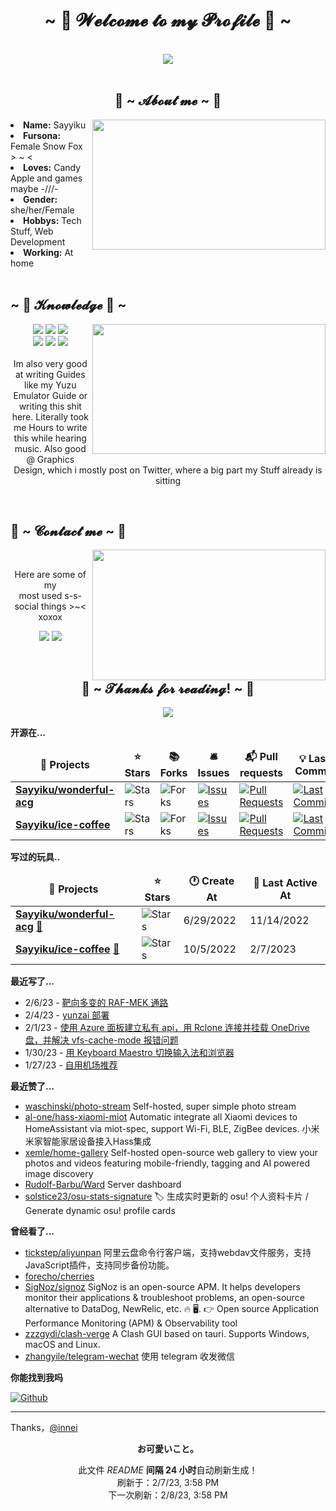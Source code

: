 <!--
 * @Author: Sayyiku
 * @Date: 2022-04-18 19:11:19
 * @LastEditors: Sayyiku
 * @LastEditTime: 2022-04-18 21:41:47
 * @FilePath: \Innei\readme.template.md
 * @Description: 
 * 
 * Copyright (c) 2022 by Sayyiku, All Rights Reserved. 
-->
<body>
<h1 align="center">~ 💖 𝓦𝓮𝓵𝓬𝓸𝓶𝓮 𝓽𝓸 𝓶𝔂 𝓟𝓻𝓸𝓯𝓲𝓵𝓮 💖 ~</h1>
<br>

<div align="center">
<!-- <img src="https://i.imgur.com/jx17oHT.gif"> -->
  <img src ="https://cdn.jsdelivr.net/gh/Sayyiku/image-hosting@master/20211202/c8728b15d7193ce23f241bf86f111ade8baaff36.jpg">
</div>
<br>
<div>
<h2 align="center"> 🦊 ~ 𝓐𝓫𝓸𝓾𝓽 𝓶𝓮 ~ 🦊 </h2>
<!-- <img src="https://64.media.tumblr.com/e1f1c97123ae217eb731500e502e0083/tumblr_n9dxcikmIU1qc9zfzo7_r1_250.gif" align="right"> -->
  <img src="https://cdn.jsdelivr.net/gh/Sayyiku/image-hosting@master/images/20170807094904_xcPrZ.2pkmcuhkwh40.jpeg" align="right" width="373.5px" height="208.5px">
<li>
<b>Name:</b> Sayyiku</li>
<li>
<b>Fursona:</b> Female Snow Fox > ~ <
</li>
<li>
<b>Loves:</b> Candy Apple  and games maybe -///-
</li>
<li>
<b>Gender:</b> she/her/Female
</li>
<li>
<b>Hobbys:</b> Tech Stuff,  Web Development
</li>
<li>
<b>Working:</b> At home
</li>

<br>
<!-- <p><b>     Thanks fow weading this onyee-san<br>
                  verwy cuwute of chu</b></p> -->
</div>
<div>
<h2 align="left">            ~ 📇 𝓚𝓷𝓸𝔀𝓵𝓮𝓭𝓰𝓮 📇 ~</h2>
<p>
<!-- <img src="https://cdn.jsdelivr.net/gh/Sayyiku/image-hosting@master/20211208/20200228053803_rT5ey.460dfalk7to0.gif" align="right"> -->
  <img src="https://i.pinimg.com/originals/8d/4b/77/8d4b77c44b7a68c0fd609411e2c0ec3c.gif" align="right" width="373.5px" height="208.5px">
</div>
<div>
<p align="center"><img src="https://img.shields.io/badge/PS-PhotoShop-orange"/> <img src="https://img.shields.io/badge/JS-JavaScript-blueviolet"/> <img src="https://img.shields.io/badge/-Python-blueviolet"/><br>
 <img src="https://img.shields.io/badge/-JAVA-important"/> <img src="https://img.shields.io/badge/-Vue-success"/> <img src="https://img.shields.io/badge/-Spring-brightgreen"/> <br><br>
Im also very good at writing Guides like my Yuzu Emulator Guide or writing this shit here. Literally took me Hours to write this while hearing music. Also good @ Graphics Design, which i mostly post on Twitter, where a big part my Stuff already is sitting
</p>
<br>
<h2>           📝 ~ 𝓒𝓸𝓷𝓽𝓪𝓬𝓽 𝓶𝓮 ~ 📝</h2>
<img src="https://i.imgur.com/KXx0cCx.gif" align="right" width="373.5px" height="208.5px">
</a>
<br>
<p align="center">Here are some of my <br>
most used s-s-social things >~< xoxox</p>
<p align="center"><a href="https://twitter.com/liricarain" target="_blank"><img src="https://img.shields.io/badge/-Twitter-ff69b4"/></a> 
<a href="https://steamcommunity.com/profiles/76561198985581347/" target="_blank"><img src="https://img.shields.io/badge/-Steam-orange"/>
</a>
</div>
<br>
<div>
<h2 align="center">💖 ~ 𝓣𝓱𝓪𝓷𝓴𝓼 𝓯𝓸𝓻 𝓻𝓮𝓪𝓭𝓲𝓷𝓰! ~ 💖</h2>
<div align="center">
<img src="https://cdn.jsdelivr.net/gh/Sayyiku/image-hosting@master/20211202/c7e3ff262011b14a2d5759c1490b68b36eb27a5c38058-BfU7VM.m2mccvurr74.jpg">
</div>
</div>
</div>
</body>

**开源在...**

<table><thead align=center><tr border: none;><td><b>🎁 Projects</b></td><td><b>⭐ Stars</b></td><td><b>📚 Forks</b></td><td><b>🛎 Issues</b></td><td><b>📬 Pull requests</b></td><td><b>💡 Last Commit</b></td></tr></thead><tbody><tr><td><a href=https://github.com/Sayyiku/wonderful-acg><b>Sayyiku/wonderful-acg</b></a></td><td><img alt=Stars src="https://img.shields.io/github/stars/Sayyiku/wonderful-acg?style=flat-square&labelColor=343b41"></td><td><img alt=Forks src="https://img.shields.io/github/forks/Sayyiku/wonderful-acg?style=flat-square&labelColor=343b41"></td><td><a href=https://github.com/Sayyiku/wonderful-acg/issues target=_blank><img alt=Issues src="https://img.shields.io/github/issues/Sayyiku/wonderful-acg?style=flat-square&labelColor=343b41"></a></td><td><a href=https://github.com/Sayyiku/wonderful-acg/pulls target=_blank><img alt="Pull Requests"src="https://img.shields.io/github/issues-pr/Sayyiku/wonderful-acg?style=flat-square&labelColor=343b41"></a></td><td><a href=https://github.com/Sayyiku/wonderful-acg/commits target=_blank><img alt="Last Commits"src="https://img.shields.io/github/last-commit/Sayyiku/wonderful-acg?style=flat-square&labelColor=343b41"></a></td></tr><tr><td><a href=https://github.com/Sayyiku/ice-coffee><b>Sayyiku/ice-coffee</b></a></td><td><img alt=Stars src="https://img.shields.io/github/stars/Sayyiku/ice-coffee?style=flat-square&labelColor=343b41"></td><td><img alt=Forks src="https://img.shields.io/github/forks/Sayyiku/ice-coffee?style=flat-square&labelColor=343b41"></td><td><a href=https://github.com/Sayyiku/ice-coffee/issues target=_blank><img alt=Issues src="https://img.shields.io/github/issues/Sayyiku/ice-coffee?style=flat-square&labelColor=343b41"></a></td><td><a href=https://github.com/Sayyiku/ice-coffee/pulls target=_blank><img alt="Pull Requests"src="https://img.shields.io/github/issues-pr/Sayyiku/ice-coffee?style=flat-square&labelColor=343b41"></a></td><td><a href=https://github.com/Sayyiku/ice-coffee/commits target=_blank><img alt="Last Commits"src="https://img.shields.io/github/last-commit/Sayyiku/ice-coffee?style=flat-square&labelColor=343b41"></a></td></tr></tbody></table>

**写过的玩具..**

<table><thead align=center><tr border: none;><td><b>🎁 Projects</b></td><td><b>⭐ Stars</b></td><td><b>🕐 Create At</b></td><td><b>📅 Last Active At</b></td></tr></thead><tbody><tr><td><a href=https://github.com/Sayyiku/wonderful-acg target=_blank><b>Sayyiku/wonderful-acg</b></a> <a href=https://lolim.me/wonderful-acg/ target=_blank>🔗</a></td><td><img alt=Stars src="https://img.shields.io/github/stars/Sayyiku/wonderful-acg?style=flat-square&labelColor=343b41"></td><td>6/29/2022</td><td>11/14/2022</td></tr><tr><td><a href=https://github.com/Sayyiku/ice-coffee target=_blank><b>Sayyiku/ice-coffee</b></a> <a href=https://lolim.me/ice-coffee/ target=_blank>🔗</a></td><td><img alt=Stars src="https://img.shields.io/github/stars/Sayyiku/ice-coffee?style=flat-square&labelColor=343b41"></td><td>10/5/2022</td><td>2/7/2023</td></tr></tbody></table>

**最近写了...**

<ul><li><span>2/6/23 - <a href=https://catcat.blog/posts/note/MAPK>靶向多变的 RAF-MEK 通路</a></span></li><li><span>2/4/23 - <a href=https://catcat.blog/posts/Experiment/yunzai>yunzai 部署</a></span></li><li><span>2/1/23 - <a href="https://catcat.blog/posts/ Combat/Rclone-OneDrive">使用 Azure 面板建立私有 api，用 Rclone 连接并挂载 OneDrive 盘，并解决 vfs-cache-mode 报错问题</a></span></li><li><span>1/30/23 - <a href=https://catcat.blog/posts/Experiment/Keyboard>用 Keyboard Maestro 切换输入法和浏览器</a></span></li><li><span>1/27/23 - <a href=https://catcat.blog/posts/air/Airport>自用机场推荐</a></span></li></ul>

**最近赞了...**

<ul><li><a href=https://github.com/waschinski/photo-stream>waschinski/photo-stream</a><span> Self-hosted, super simple photo stream</span></li><li><a href=https://github.com/al-one/hass-xiaomi-miot>al-one/hass-xiaomi-miot</a><span> Automatic integrate all Xiaomi devices to HomeAssistant via miot-spec, support Wi-Fi, BLE, ZigBee devices. 小米米家智能家居设备接入Hass集成</span></li><li><a href=https://github.com/xemle/home-gallery>xemle/home-gallery</a><span> Self-hosted open-source web gallery to view your photos and videos featuring mobile-friendly, tagging and AI powered image discovery</span></li><li><a href=https://github.com/Rudolf-Barbu/Ward>Rudolf-Barbu/Ward</a><span> Server dashboard</span></li><li><a href=https://github.com/solstice23/osu-stats-signature>solstice23/osu-stats-signature</a><span> 🏷 生成实时更新的 osu! 个人资料卡片 / Generate dynamic osu! profile cards</span></li></ul>

**曾经看了...**

<ul><li><a href=https://github.com/tickstep/aliyunpan>tickstep/aliyunpan</a><span> 阿里云盘命令行客户端，支持webdav文件服务，支持JavaScript插件，支持同步备份功能。</span></li><li><a href=https://github.com/forecho/cherries>forecho/cherries</a></li><li><a href=https://github.com/SigNoz/signoz>SigNoz/signoz</a><span> SigNoz is an open-source APM. It helps developers monitor their applications & troubleshoot problems, an open-source alternative to DataDog, NewRelic, etc. 🔥 🖥. 👉 Open source Application Performance Monitoring (APM) & Observability tool</span></li><li><a href=https://github.com/zzzgydi/clash-verge>zzzgydi/clash-verge</a><span> A Clash GUI based on tauri. Supports Windows, macOS and Linux.</span></li><li><a href=https://github.com/zhangyile/telegram-wechat>zhangyile/telegram-wechat</a><span> 使用 telegram 收发微信</span></li></ul>

**你能找到我吗**

<p><a href="https://github.com/Sayyiku" target="_blank"><img alt="Github" src="https://img.shields.io/badge/GitHub-%2312100E.svg?&style=for-the-badge&logo=Github&logoColor=white" /></a></p>

------------
Thanks，[@innei](https://innei.ren)
<p align=center><strong>お可愛いこと。</strong></p>
<p align=center>此文件 <i>README</i> <b>间隔 24 小时</b>自动刷新生成！<br>刷新于：2/7/23, 3:58 PM<br>下一次刷新：2/8/23, 3:58 PM</p>
